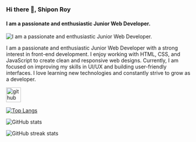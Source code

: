 ### Hi there 👋, Shipon Roy
#### I am a passionate and enthusiastic Junior Web Developer.
![I am a passionate and enthusiastic Junior Web Developer.](https://arturssmirnovs.github.io/github-profile-readme-generator/images/banner.png)

I am a passionate and enthusiastic Junior Web Developer with a strong interest in front-end development. I enjoy working with HTML, CSS, and JavaScript to create clean and responsive web designs. Currently, I am focused on improving my skills in UI/UX and building user-friendly interfaces. I love learning new technologies and constantly strive to grow as a developer.



[<img src='https://cdn.jsdelivr.net/npm/simple-icons@3.0.1/icons/github.svg' alt='github' height='40'>](https://github.com/nillalways)  

[![Top Langs](https://github-readme-stats.vercel.app/api/top-langs/?username=nillalways)](https://github.com/anuraghazra/github-readme-stats)

![GitHub stats](https://github-readme-stats.vercel.app/api?username=nillalways&show_icons=true)  

![GitHub streak stats](https://streak-stats.demolab.com/?user=nillalways)  

